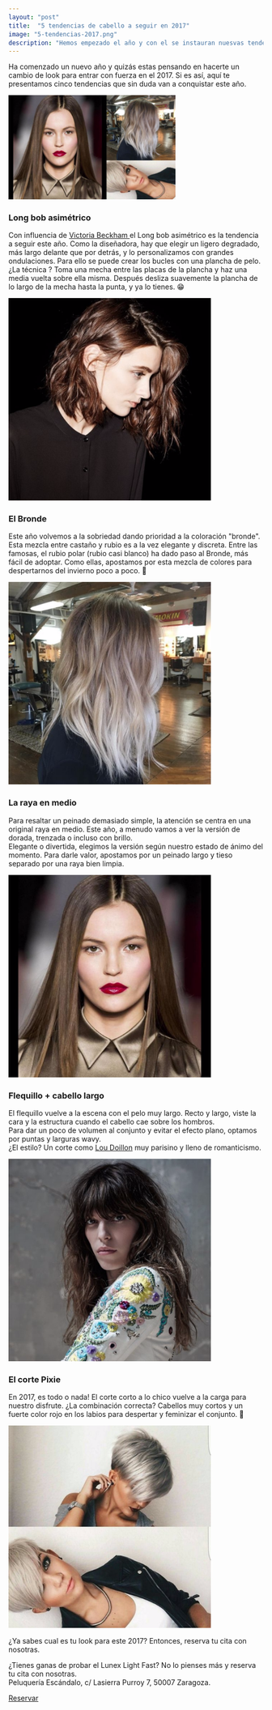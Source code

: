 ```yaml
---
layout: "post"
title:  "5 tendencias de cabello a seguir en 2017"
image: "5-tendencias-2017.png"
description: "Hemos empezado el año y con el se instauran nuesvas tendencias. No te las pierdas, en este articulo te contamos lo que se lleva en el cabello en 2017"
---
```


<article class="container mod-row">
 <div class="container-item-text-left">
  <p>
  Ha comenzado un nuevo año y quizás estas pensando en hacerte un cambio de look para entrar con fuerza en el 2017. Si es así, aquí te presentamos cinco tendencias que sin duda van a conquistar este año.
  </p>
 </div>
 <div>
     <img src="img/tendencias2017.png" width="330" height="auto" alt="consejos peluquería Escándalo Zaragoza">
  </div>
  <p>
  <h3>Long bob asimétrico</h3>
  </p>
  <p>
  Con influencia de <a class="link" href="https://es.wikipedia.org/wiki/Victoria_Beckham">Victoria Beckham </a>el Long bob asimétrico es la tendencia a seguir este año. Como la diseñadora, hay que elegir un ligero degradado, más largo delante que por detrás, y lo personalizamos con grandes ondulaciones.
  Para ello se puede crear los bucles con una plancha de pelo. ¿La técnica ? Toma una mecha entre las placas de la plancha y haz una media vuelta sobre ella misma. Después desliza suavemente la plancha de lo largo de la mecha hasta la punta, y ya lo tienes. 😁
  </p>
  <div>
      <img src="img/Long-bob-asimetrico.png" width="400" height="auto" alt="tendencias 2017 peluquería Escándalo Zaragoza">
   </div>
  <p>
  <h3>El Bronde</h3>
  </p>
  <p>
  Este año volvemos a la sobriedad dando prioridad a la coloración "bronde". Esta mezcla entre castaño y rubio es a la vez elegante y discreta. Entre las famosas, el rubio polar (rubio casi blanco) ha dado paso al Bronde, más fácil de adoptar. Como ellas, apostamos por esta mezcla de colores para despertarnos del invierno poco a poco. 🐻
  </p>
  <div>
      <img src="img/bronde.png" width="400" height="auto" alt="tendencias 2017 peluquería Escándalo Zaragoza">
   </div>
  <p>
  <h3>La raya en medio</h3>
  </p>
  <p>
  Para resaltar un peinado demasiado simple, la atención se centra en una original raya en medio. Este año, a menudo vamos a ver la versión de dorada, trenzada o incluso con brillo. <br>
  Elegante o divertida, elegimos la versión según nuestro estado de ánimo del momento. Para darle valor, apostamos por un peinado largo y tieso separado por una raya bien limpia.
  </p>
  <div>
     <img src="img/raya-en-medio.png" width="400" height="auto" alt="tendencias 2017 peluqueria Escándalo Zaragoza">
  </div>
  <p>
  <h3>Flequillo + cabello largo</h3>
  </p>
  <p>
  El flequillo vuelve a la escena con el pelo muy largo. Recto y largo, viste la cara y la estructura cuando el cabello cae sobre los hombros. <br>
  Para dar un poco de volumen al conjunto y evitar el efecto plano, optamos por puntas y larguras wavy. <br> ¿El estilo? Un corte como <a class="link" href="https://es.wikipedia.org/wiki/Lou_Doillon">Lou Doillon</a> muy parisino y lleno de romanticismo.
  </p>
  <div>
     <img src="img/Flequillo-cabello-largo.png" width="400" height="auto" alt="tendencias 2017 peluqueria Escándalo Zaragoza">
  </div>
  <p>
  <h3>El corte Pixie</h3>
  </p>
  <p>
  En 2017, es todo o nada! El corte corto a lo chico vuelve a la carga para nuestro disfrute. ¿La combinación correcta? Cabellos muy cortos y un fuerte color rojo en los labios para despertar y feminizar el conjunto. 💄
  </p>
  <div>
     <img src="img/pixie.png" width="400" height="auto" alt="tendencias 2017 peluqueria Escándalo Zaragoza">
  </div>

  <p class="text-center"> ¿Ya sabes cual es tu look para este 2017? Entonces, reserva tu cita con nosotras.<br>
  <p class="text-center"> ¿Tienes ganas de probar el Lunex Light Fast? No lo pienses más y reserva tu cita con nosotras.<br>
  Peluquería Escándalo, c/ Lasierra Purroy 7, 50007 Zaragoza.
  </p>
  <a class="button" href="{{ site.url }}/formulario">Reservar</a>
